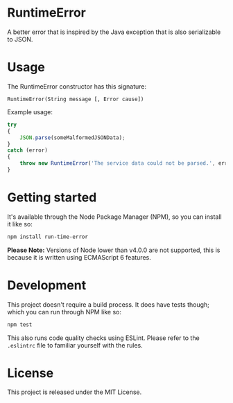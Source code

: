 # RuntimeError

A better error that is inspired by the Java exception that is also serializable to JSON.

# Usage

The RuntimeError constructor has this signature:

```
RuntimeError(String message [, Error cause])
```

Example usage:

``` js
try
{
	JSON.parse(someMalformedJSONData);
}
catch (error)
{
	throw new RuntimeError('The service data could not be parsed.', error);
}
```

# Getting started

It's available through the Node Package Manager (NPM), so you can install it like so:

``` sh
npm install run-time-error
```

**Please Note:** Versions of Node lower than v4.0.0 are not supported, this is because it is written using ECMAScript 6 features.

# Development

This project doesn't require a build process. It does have tests though; which you can run through NPM like so:

``` sh
npm test
```

This also runs code quality checks using ESLint. Please refer to the `.eslintrc` file to familiar yourself with the rules.

# License

This project is released under the MIT License.
